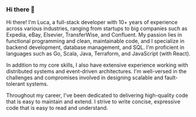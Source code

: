 ### Hi there 👋

<!--
**luca-filipponi/luca-filipponi** is a ✨ _special_ ✨ repository because its `README.md` (this file) appears on your GitHub profile.

Here are some ideas to get you started:

- 🔭 I’m currently working on ...
- 🌱 I’m currently learning ...
- 👯 I’m looking to collaborate on ...
- 🤔 I’m looking for help with ...
- 💬 Ask me about ...
- 📫 How to reach me: ...
- 😄 Pronouns: ...
- ⚡ Fun fact: ...
-->


Hi there! I'm Luca, a full-stack developer with 10+ years of experience across various industries, ranging from startups to big companies such as Expedia, eBay, Elsevier, TransferWise, and Confluent. My passion lies in functional programming and clean, maintainable code, and I specialize in backend development, database management, and SQL. I'm proficient in languages such as Go, Scala, Java, Terraform, and JavaScript (with React).

In addition to my core skills, I also have extensive experience working with distributed systems and event-driven architectures. I'm well-versed in the challenges and compromises involved in designing scalable and fault-tolerant systems.

Throughout my career, I've been dedicated to delivering high-quality code that is easy to maintain and extend. I strive to write concise, expressive code that is easy to read and understand.
